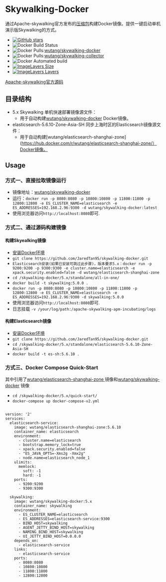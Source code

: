 # Skywalking-Docker
通过Apache-skywalking官方发布的[压缩包](https://skywalking.incubator.apache.org/)构建Docker镜像。提供一键启动单机演示版Skywalking的方式。

- [![GitHub stars](https://img.shields.io/github/stars/JaredTan95/skywalking-docker.svg?style=for-the-badge&label=Stars&logo=github)](https://github.com/JaredTan95/skywalking-docker)
- ![Docker Build Status](https://img.shields.io/docker/build/wutang/skywalking-docker.svg)
- ![Docker Pulls](https://img.shields.io/docker/pulls/wutang/skywalking-docker.svg):[wutang/skywalking-docker](https://hub.docker.com/r/wutang/skywalking-docker/)
- ![Docker Pulls](https://img.shields.io/docker/pulls/wutang/skywalking-collector.svg):[wutang/skywalking-collector](https://hub.docker.com/r/wutang/skywalking-collector/)
- ![Docker Automated build](https://img.shields.io/docker/automated/wutang/skywalking-docker.svg)
- [![ImageLayers Size](https://img.shields.io/imagelayers/image-size/wutang/skywalking-docker/latest.svg)](https://hub.docker.com/r/wutang/skywalking-docker/)
- [![ImageLayers Layers](https://img.shields.io/imagelayers/layers/wutang/skywalking-docker/latest.svg)](https://hub.docker.com/r/wutang/skywalking-docker/)

[Apache-skywalking官方源码](https://github.com/apache/incubator-skywalking/)

## 目录结构

- 5.x Skywalking 单机快速部署镜像源文件：
	- 用于自动构建[wutang/skywalking-docker](https://hub.docker.com/r/wutang/skywalking-docker/) Docker镜像。
- elasticsearch-5.6.10-Zone-Asia-SH 同步上海时区的Elasticsearch镜像源文件：
	- 用于自动构建[wutang/elasticsearch-shanghai-zone](https://hub.docker.com/r/wutang/elasticsearch-shanghai-zone/）Docker镜像。

## Usage
### 方式一、直接拉取镜像运行
- 镜像地址：[wutang/skywalking-docker](https://hub.docker.com/r/wutang/skywalking-docker/)
- 运行：```docker run -p 8080:8080 -p 10800:10800 -p 11800:11800 -p 12800:12800 -e ES_CLUSTER_NAME=elasticsearch -e ES_ADDRESSES=192.168.2.96:9300 -d wutang/skywalking-docker:latest```
- 使用浏览器访问```http://localhost:8080```即可.

### 方式二、通过源码构建镜像

#### 构建Skyealking镜像
- [安装Docker环境](https://www.docker.com/community-edition#/overview)
- ```git clone https://github.com/JaredTan95/skywalking-docker.git```
- ```Elasticsearch安装(如果已安装可跳过此步骤)，版本要求5.x：docker run -p 9200:9200 -p 9300:9300 -e cluster.name=elasticsearch -e xpack.security.enabled=false -d wutang/elasticsearch-shanghai-zone```
- ```cd /skywalking-docker/5.x/standalone/all-in-one/```
- ```docker build -t skywalking:5.0.0 .```
- ```docker run -p 8080:8080 -p 10800:10800 -p 11800:11800 -p 12800:12800 -e ES_CLUSTER_NAME=elasticsearch -e ES_ADDRESSES=192.168.2.96:9300 -d skywalking:5.0.0```
- 使用浏览器访问```http://localhost:8080```即可.
- 日志挂载 ```-v /your/log/path:/apache-skywalking-apm-incubating/logs```

#### 构建Elasticsearch镜像
- [安装Docker环境](https://www.docker.com/community-edition#/overview)
- ```git clone https://github.com/JaredTan95/skywalking-docker.git```
- ```cd /skywalking-docker/5.x/standalone/elasticsearch-5.6.10-Zone-Asia-SH```
- ```docker build -t es-sh:5.6.10 .```

### 方式三、Docker Compose Quick-Start
其中引用了[wutang/elasticsearch-shanghai-zone ](https://hub.docker.com/r/wutang/elasticsearch-shanghai-zone/)镜像和[wutang/skywalking-docker](https://hub.docker.com/r/wutang/skywalking-docker/) 镜像

- ```cd /skywalking-docker/5.x/quick-start/```
- ```docker-compose up docker-compose-v2.yml```

```

version: '2'
services:
  elasticsearch-service:
    image: wutang/elasticsearch-shanghai-zone:5.6.10
    container_name: elasticsearch
    environment:
      - cluster.name=elasticsearch
      - bootstrap.memory_lock=true
      - xpack.security.enabled=false
      - "ES_JAVA_OPTS=-Xms2g -Xmx2g"
      - node.name=elasticsearch_node_1
    ulimits:
      memlock:
        soft: -1
        hard: -1
    ports:
      - 9200:9200
      - 9300:9300
  
  skywalking:
    image: wutang/skywalking-docker:5.x
    container_name: skywalking
    environment:
      - ES_CLUSTER_NAME=elasticsearch
      - ES_ADDRESSES=elasticsearch-service:9300
      - BIND_HOST=skywalking
      - AGENT_JETTY_BIND_HOST=skywalking
      - NAMING_BIND_HOST=skywalking
      - UI_JETTY_BIND_HOST=0.0.0.0
    depends_on:
      - elasticsearch-service
    links:
      - elasticsearch-service
    ports:
      - 8080:8080
      - 10800:10800
      - 11800:11800
      - 12800:12800

```
